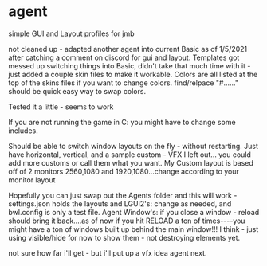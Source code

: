 # agent
simple GUI and Layout profiles for jmb

not cleaned up - adapted another agent into current Basic as of 1/5/2021 after catching a comment on discord for gui and layout.  Templates got messed up switching things into Basic, didn't take that much time with it - just added a couple skin files to make it workable. Colors are all listed at the top of the skins files if you want to change colors.
find/relpace "#......" should be quick easy way to swap colors.

Tested it a little - seems to work

If you are not running the game in C:  you might have to change some includes.

Should be able to switch window layouts on the fly - without restarting.  Just have horizontal, vertical, and a sample custom - VFX I left out... you could add more customs or call them what you want.  My Custom layout is based off of 2 monitors 2560,1080 and 1920,1080...change according to your monitor layout

Hopefully you can just swap out the Agents folder and this will work - settings.json holds the layouts and LGUI2's: change as needed, and bwl.config is only a test file.
Agent Window's: if you close a window - reload should bring it back....as of now if you hit RELOAD a ton of times----you might have a ton of windows built up behind the main window!!! I think - just using visible/hide for now to show them - not destroying elements yet.

not sure how far i'll get - but i'll put up a vfx idea agent next.

